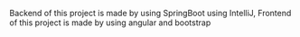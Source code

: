 Backend of this project is made by using SpringBoot using IntelliJ, 
Frontend of this project is made by using angular and bootstrap

